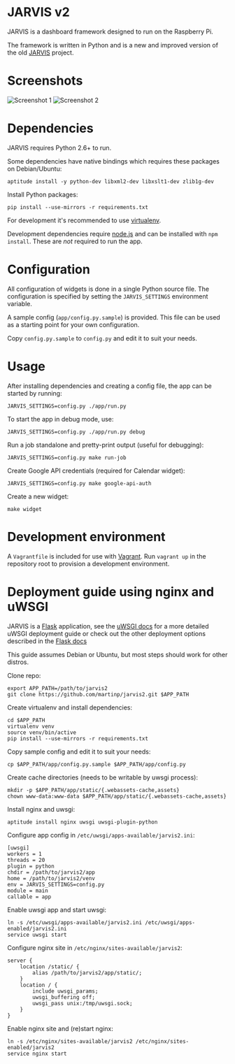 JARVIS v2
=========
JARVIS is a dashboard framework designed to run on the Raspberry Pi.

The framework is written in Python and is a new and improved version of the old
[JARVIS](https://github.com/martinp/jarvis) project.

Screenshots
==========
![Screenshot 1](https://github.com/martinp/jarvis2/raw/master/public/jarvis2.png)
![Screenshot 2](https://github.com/martinp/jarvis2/raw/master/public/jarvis2_1.png)

Dependencies
============
JARVIS requires Python 2.6+ to run.

Some dependencies have native bindings which requires these packages on
Debian/Ubuntu:

    aptitude install -y python-dev libxml2-dev libxslt1-dev zlib1g-dev

Install Python packages:

    pip install --use-mirrors -r requirements.txt

For development it's recommended to use [virtualenv](http://www.virtualenv.org).

Development dependencies require [node.js](http://nodejs.org) and can be
installed with `npm install`. These are *not* required to run the app.

Configuration
=============
All configuration of widgets is done in a single Python source file. The
configuration is specified by setting the `JARVIS_SETTINGS` environment
variable.

A sample config (`app/config.py.sample`) is provided. This file can be used as a
starting point for your own configuration.

Copy `config.py.sample` to `config.py` and edit it to suit your needs.

Usage
=====
After installing dependencies and creating a config file, the app can be started
by running:

    JARVIS_SETTINGS=config.py ./app/run.py

To start the app in debug mode, use:

    JARVIS_SETTINGS=config.py ./app/run.py debug

Run a job standalone and pretty-print output (useful for debugging):

    JARVIS_SETTINGS=config.py make run-job

Create Google API credentials (required for Calendar widget):

    JARVIS_SETTINGS=config.py make google-api-auth

Create a new widget:

    make widget

Development environment
=======================
A `Vagrantfile` is included for use with [Vagrant](http://www.vagrantup.com).
Run `vagrant up` in the repository root to provision a development environment.

Deployment guide using nginx and uWSGI
======================================
JARVIS is a [Flask](http://flask.pocoo.org) application, see the
[uWSGI docs](http://uwsgi-docs.readthedocs.org/en/latest/WSGIquickstart.html)
for a more detailed uWSGI deployment guide or check out the other deployment
options described in the [Flask docs](http://flask.pocoo.org/docs/deploying)

This guide assumes Debian or Ubuntu, but most steps should work for other
distros.

Clone repo:

    export APP_PATH=/path/to/jarvis2
    git clone https://github.com/martinp/jarvis2.git $APP_PATH

Create virtualenv and install dependencies:

    cd $APP_PATH
    virtualenv venv
    source venv/bin/active
    pip install --use-mirrors -r requirements.txt

Copy sample config and edit it to suit your needs:

    cp $APP_PATH/app/config.py.sample $APP_PATH/app/config.py

Create cache directories (needs to be writable by uwsgi process):

    mkdir -p $APP_PATH/app/static/{.webassets-cache,assets}
    chown www-data:www-data $APP_PATH/app/static/{.webassets-cache,assets}

Install nginx and uwsgi:

    aptitude install nginx uwsgi uwsgi-plugin-python

Configure app config in `/etc/uwsgi/apps-available/jarvis2.ini`:

    [uwsgi]
    workers = 1
    threads = 20
    plugin = python
    chdir = /path/to/jarvis2/app
    home = /path/to/jarvis2/venv
    env = JARVIS_SETTINGS=config.py
    module = main
    callable = app

Enable uwsgi app and start uwsgi:

    ln -s /etc/uwsgi/apps-available/jarvis2.ini /etc/uwsgi/apps-enabled/jarvis2.ini
    service uwsgi start

Configure nginx site in `/etc/nginx/sites-available/jarvis2`:

    server {
        location /static/ {
            alias /path/to/jarvis2/app/static/;
        }
        location / {
            include uwsgi_params;
            uwsgi_buffering off;
            uwsgi_pass unix:/tmp/uwsgi.sock;
        }
    }

Enable nginx site and (re)start nginx:

    ln -s /etc/nginx/sites-available/jarvis2 /etc/nginx/sites-enabled/jarvis2
    service nginx start
